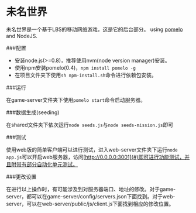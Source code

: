 未名世界
====

未名世界是一个基于LBS的移动网络游戏，这是它的后台部分。
using [pomelo](https://github.com/NetEase/pomelo) and NodeJS.

###配置

- 安装node.js(>=0.8)，推荐使用nvm(node version manager)安装。
- 使用npm安装pomelo(0.4)，`npm install pomelo -g`
- 在项目文件夹下使用`sh npm-install.sh`命令进行依赖包安装。

###运行

在game-server文件夹下使用`pomelo start`命令启动服务器。

###数据生成(seeding)

在shared文件夹下依次运行`node seeds.js`与`node seeds-mission.js`即可

###测试

使用web版的简单客户端可以进行测试，进入web-server文件夹下运行`node app.js`可以开启web服务器，访问[http://0.0.0.0:3001](#)即可进行功能测试，并且附带有部分自动化单元测试。

###更改设置

在进行以上操作时，有可能涉及到对服务器端口、地址的修改。对于game-server，都可以在game-server/config/servers.json下面找到。对于web-server，可以在web-server/public/js/client.js下面找到相应的修改位置。
